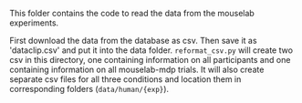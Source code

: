This folder contains the code to read the data from the mouselab experiments.

First download the data from the database as csv. Then save it as 'dataclip.csv' and put it into the data folder.
`reformat_csv.py` will create two csv in this directory, one containing information on all participants and one
containing information on all mouselab-mdp trials. It will also create separate csv files for all three conditions and
location them in corresponding folders (`data/human/{exp}`). 